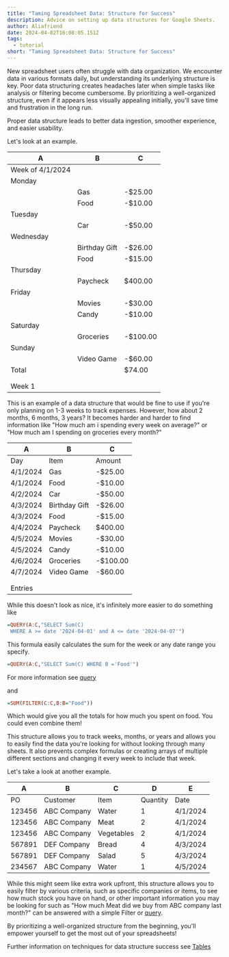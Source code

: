 ```yaml
---
title: "Taming Spreadsheet Data: Structure for Success"
description: Advice on setting up data structures for Google Sheets.
author: Aliafriend
date: 2024-04-02T16:08:05.151Z
tags:
  - tutorial
short: "Taming Spreadsheet Data: Structure for Success"
---
```

New spreadsheet users often struggle with data organization. We encounter data in various formats daily, but understanding its underlying structure is key. Poor data structuring creates headaches later when simple tasks like analysis or filtering become cumbersome. By prioritizing a well-organized structure, even if it appears less visually appealing initially, you'll save time and frustration in the long run.

Proper data structure leads to better data ingestion, smoother experience, and easier usability.

Let's look at an example.

| A                | B             | C         |
| ---------------- | ------------- | --------- |
| Week of 4/1/2024 |               |           |
| Monday           |               |           |
|                  | Gas           | \-$25.00  |
|                  | Food          | \-$10.00  |
| Tuesday          |               |           |
|                  | Car           | \-$50.00  |
| Wednesday        |               |           |
|                  | Birthday Gift | \-$26.00  |
|                  | Food          | \-$15.00  |
| Thursday         |               |           |
|                  | Paycheck      | $400.00   |
| Friday           |               |           |
|                  | Movies        | \-$30.00  |
|                  | Candy         | \-$10.00  |
| Saturday         |               |           |
|                  | Groceries     | \-$100.00 |
| Sunday           |               |           |
|                  | Video Game    | \-$60.00  |
| Total            |               | $74.00    |
|                  |               |           |
|                  |               |           |
| Week 1           |               |           |

This is an example of a data structure that would be fine to use if you're only planning on 1-3 weeks to track expenses. However, how about 2 months, 6 months, 3 years? It becomes harder and harder to find information like "How much am i spending every week on average?" or "How much am I spending on groceries every month?"

| A        | B             | C         |
| -------- | ------------- | --------- |
| Day      | Item          | Amount    |
| 4/1/2024 | Gas           | \-$25.00  |
| 4/1/2024 | Food          | \-$10.00  |
| 4/2/2024 | Car           | \-$50.00  |
| 4/3/2024 | Birthday Gift | \-$26.00  |
| 4/3/2024 | Food          | \-$15.00  |
| 4/4/2024 | Paycheck      | $400.00   |
| 4/5/2024 | Movies        | \-$30.00  |
| 4/5/2024 | Candy         | \-$10.00  |
| 4/6/2024 | Groceries     | \-$100.00 |
| 4/7/2024 | Video Game    | \-$60.00  |
|          |               |           |
|          |               |           |
| Entries  |               |           |

While this doesn't look as nice, it's infinitely more easier to do something like

```haskell
=QUERY(A:C,"SELECT Sum(C)
 WHERE A >= date '2024-04-01' and A <= date '2024-04-07'")
```

This formula easily calculates the sum for the week or any date range you specify.

```haskell
=QUERY(A:C,"SELECT Sum(C) WHERE B ='Food'")
```

For more information see [query](https://sheets.wiki/pages/query/)

and

```haskell
=SUM(FILTER(C:C,B:B="Food"))
```

Which would give you all the totals for how much you spent on food. You could even combine them!

This structure allows you to track weeks, months, or years and allows you to easily find the data you're looking for without looking through many sheets. It also prevents complex formulas or creating arrays of multiple different sections and changing it every week to include that week.

Let's take a look at another example.

| A      | B           | C          | D        | E        |
| ------ | ----------- | ---------- | -------- | -------- |
| PO     | Customer    | Item       | Quantity | Date     |
| 123456 | ABC Company | Water      | 1        | 4/1/2024 |
| 123456 | ABC Company | Meat       | 2        | 4/1/2024 |
| 123456 | ABC Company | Vegetables | 2        | 4/1/2024 |
| 567891 | DEF Company | Bread      | 4        | 4/3/2024 |
| 567891 | DEF Company | Salad      | 5        | 4/3/2024 |
| 234567 | ABC Company | Water      | 1        | 4/5/2024 |

While this might seem like extra work upfront, this structure allows you to easily filter by various criteria, such as specific companies or items, to see how much stock you have on hand, or other important information you may be looking for such as "How much Meat did we buy from ABC company last month?" can be answered with a simple Filter or [query](https://sheets.wiki/pages/query/).

By prioritizing a well-organized structure from the beginning, you'll empower yourself to get the most out of your spreadsheets!



Further information on techniques for data structure success see [Tables](https://sheets.wiki/books/advice/tables/)
